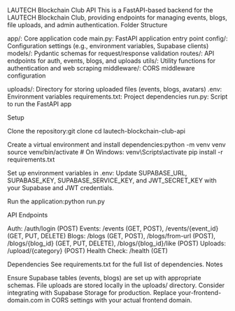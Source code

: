 LAUTECH Blockchain Club API
This is a FastAPI-based backend for the LAUTECH Blockchain Club, providing endpoints for managing events, blogs, file uploads, and admin authentication.
Folder Structure

app/: Core application code
main.py: FastAPI application entry point
config/: Configuration settings (e.g., environment variables, Supabase clients)
models/: Pydantic schemas for request/response validation
routes/: API endpoints for auth, events, blogs, and uploads
utils/: Utility functions for authentication and web scraping
middleware/: CORS middleware configuration


uploads/: Directory for storing uploaded files (events, blogs, avatars)
.env: Environment variables
requirements.txt: Project dependencies
run.py: Script to run the FastAPI app

Setup

Clone the repository:git clone <repository-url>
cd lautech-blockchain-club-api


Create a virtual environment and install dependencies:python -m venv venv
source venv/bin/activate  # On Windows: venv\Scripts\activate
pip install -r requirements.txt


Set up environment variables in .env:
Update SUPABASE_URL, SUPABASE_KEY, SUPABASE_SERVICE_KEY, and JWT_SECRET_KEY with your Supabase and JWT credentials.


Run the application:python run.py



API Endpoints

Auth: /auth/login (POST)
Events: /events (GET, POST), /events/{event_id} (GET, PUT, DELETE)
Blogs: /blogs (GET, POST), /blogs/from-url (POST), /blogs/{blog_id} (GET, PUT, DELETE), /blogs/{blog_id}/like (POST)
Uploads: /upload/{category} (POST)
Health Check: /health (GET)

Dependencies
See requirements.txt for the full list of dependencies.
Notes

Ensure Supabase tables (events, blogs) are set up with appropriate schemas.
File uploads are stored locally in the uploads/ directory. Consider integrating with Supabase Storage for production.
Replace your-frontend-domain.com in CORS settings with your actual frontend domain.
